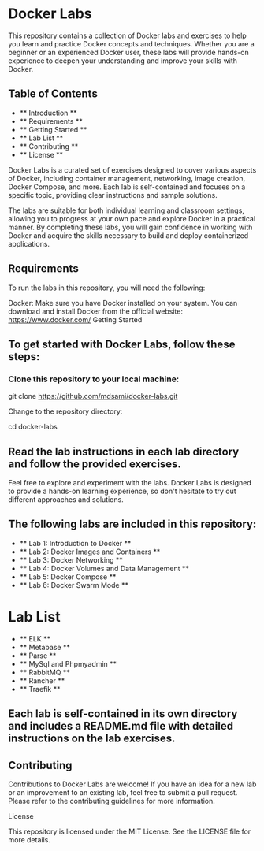 # Docker Labs

This repository contains a collection of Docker labs and exercises to help you learn and practice Docker concepts and techniques. Whether you are a beginner or an experienced Docker user, these labs will provide hands-on experience to deepen your understanding and improve your skills with Docker.

## Table of Contents
- ** Introduction **
- ** Requirements  **
- ** Getting Started  **
- ** Lab List  **
- ** Contributing **
- ** License **


Docker Labs is a curated set of exercises designed to cover various aspects of Docker, including container management, networking, image creation, Docker Compose, and more. Each lab is self-contained and focuses on a specific topic, providing clear instructions and sample solutions.

The labs are suitable for both individual learning and classroom settings, allowing you to progress at your own pace and explore Docker in a practical manner. By completing these labs, you will gain confidence in working with Docker and acquire the skills necessary to build and deploy containerized applications.

## Requirements

To run the labs in this repository, you will need the following:

Docker: Make sure you have Docker installed on your system. You can download and install Docker from the official website: https://www.docker.com/
Getting Started

## To get started with Docker Labs, follow these steps:

### Clone this repository to your local machine:

git clone https://github.com/mdsami/docker-labs.git


Change to the repository directory:

cd docker-labs


## Read the lab instructions in each lab directory and follow the provided exercises.

Feel free to explore and experiment with the labs. Docker Labs is designed to provide a hands-on learning experience, so don't hesitate to try out different approaches and solutions.



## The following labs are included in this repository:

- ** Lab 1: Introduction to Docker **
- ** Lab 2: Docker Images and Containers **
- ** Lab 3: Docker Networking **
- ** Lab 4: Docker Volumes and Data Management **
- ** Lab 5: Docker Compose **
- ** Lab 6: Docker Swarm Mode **

# Lab List

 - ** ELK **
 - ** Metabase **
 - ** Parse **
 - ** MySql and Phpmyadmin **
 - ** RabbitMQ **
 - ** Rancher **
 - ** Traefik **

## Each lab is self-contained in its own directory and includes a README.md file with detailed instructions on the lab exercises.

## Contributing

Contributions to Docker Labs are welcome! If you have an idea for a new lab or an improvement to an existing lab, feel free to submit a pull request. Please refer to the contributing guidelines for more information.

License

This repository is licensed under the MIT License. See the LICENSE file for more details.